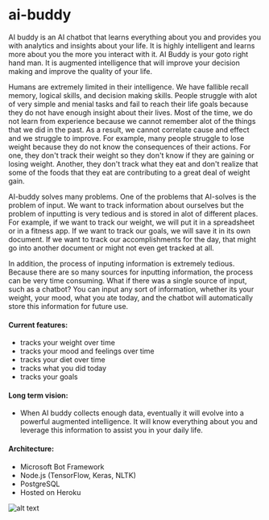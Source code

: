 # ai-buddy

AI buddy is an AI chatbot that learns everything about you and provides you with analytics and insights about your life.  It is highly intelligent and learns more about you the more you interact with it.  AI Buddy is your goto right hand man.  It is augmented intelligence that will improve your decision making and improve the quality of your life.

Humans are extremely limited in their intelligence.  We have fallible recall memory, logical skills, and decision making skills.  People struggle with alot of very simple and menial tasks and fail to reach their life goals because they do not have enough insight about their lives.  Most of the time, we do not learn from experience because we cannot remember alot of the things that we did in the past.  As a result, we cannot correlate cause and effect and we struggle to improve.  For example, many people struggle to lose weight because they do not know the consequences of their actions.  For one, they don't track their weight so they don't know if they are gaining or losing weight.  Another, they don't track what they eat and don't realize that some of the foods that they eat are contributing to a great deal of weight gain. 

AI-buddy solves many problems.  One of the problems that AI-solves is the problem of input.  We want to track information about ourselves but the problem of inputting is very tedious and is stored in alot of different places.   For example, if we want to track our weight, we will put it in a spreadsheet or in a fitness app.  If we want to track our goals, we will save it in its own document.  If we want to track our accomplishments for the day, that might go into another document or might not even get tracked at all.  

In addition, the process of inputing information is extremely tedious.  Because there are so many sources for inputting information, the process can be very time consuming.  What if there was a single source of input, such as a chatbot?  You can input any sort of information, whether its your weight, your mood, what you ate today, and the chatbot will automatically store this information for future use. 

#### Current features:
- tracks your weight over time
- tracks your mood and feelings over time
- tracks your diet over time
- tracks what you did today
- tracks your goals

#### Long term vision:
- When AI buddy collects enough data, eventually it will evolve into a powerful augmented intelligence.   It will know everything about you and leverage this information to assist you in your daily life.  

#### Architecture:
- Microsoft Bot Framework
- Node.js (TensorFlow, Keras, NLTK)
- PostgreSQL
- Hosted on Heroku


![alt text](https://cdn-images-1.medium.com/max/800/1*v32n0te309HpnaxCELaKhg.png)

 
